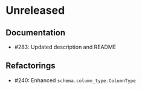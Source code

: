 # Unreleased

## Documentation

* #283: Updated description and README

## Refactorings

* #240: Enhanced `schema.column_type.ColumnType`
